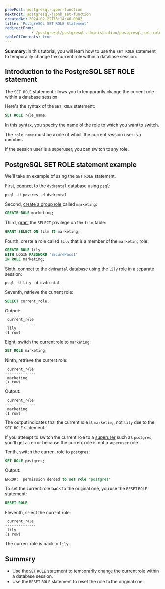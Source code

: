 ```yaml
---
prevPost: postgresql-upper-function
nextPost: postgresql-jsonb_set-function
createdAt: 2024-02-22T03:14:46.000Z
title: 'PostgreSQL SET ROLE Statement'
redirectFrom: 
            - /postgresql/postgresql-administration/postgresql-set-role
tableOfContents: true
---
```


**Summary**: in this tutorial, you will learn how to use the `SET ROLE` statement to temporarily change the current role within a database session.

## Introduction to the PostgreSQL SET ROLE statement

The `SET ROLE` statement allows you to temporarily change the current role within a database session

Here's the syntax of the `SET ROLE` statement:

```sql
SET ROLE role_name;
```

In this syntax, you specify the name of the role to which you want to switch.

The `role_name` must be a role of which the current session user is a member.

If the session user is a superuser, you can switch to any role.

## PostgreSQL SET ROLE statement example

We'll take an example of using the `SET ROLE` statement.

First, [connect](/postgresql/postgresql-getting-started/connect-to-postgresql-database) to the `dvdrental` database using `psql`:

```
psql -U postres -d dvdrental
```

Second, [create a group role](/postgresql/postgresql-administration/postgresql-role-membership) called `marketing`:

```sql
CREATE ROLE marketing;
```

Third, [grant](/postgresql/postgresql-administration/postgresql-grant) the `SELECT` privilege on the `film` table:

```sql
GRANT SELECT ON film TO marketing;
```

Fourth, [create a role](/postgresql/postgresql-administration/postgresql-role-membership) called `lily` that is a member of the `marketing` role:

```sql
CREATE ROLE lily
WITH LOGIN PASSWORD 'SecurePass1'
IN ROLE marketing;
```

Sixth, connect to the `dvdrental` database using the `lily` role in a separate session:

```
psql -U lily -d dvdrental
```

Seventh, retrieve the current role:

```sql
SELECT current_role;
```

Output:

```
 current_role
--------------
 lily
(1 row)
```

Eight, switch the current role to `marketing`:

```sql
SET ROLE marketing;
```

Ninth, retrieve the current role:

```
 current_role
--------------
 marketing
(1 row)
```

Output:

```
 current_role
--------------
 marketing
(1 row)
```

The output indicates that the current role is `marketing`, not `lily` due to the `SET ROLE` statement.

If you attempt to switch the current role to a [superuser](/postgresql/postgresql-administration/create-superuser-postgresql) such as `postgres`, you'll get an error because the current role is not a `superuser` role.

Tenth, switch the current role to `postgres`:

```sql
SET ROLE postgres;
```

Output:

```sql
ERROR:  permission denied to set role "postgres"
```

To set the current role back to the original one, you use the `RESET` `ROLE` statement:

```sql
RESET ROLE;
```

Eleventh, select the current role:

```
 current_role
--------------
 lily
(1 row)
```

The current role is back to `lily`.

## Summary

- Use the `SET` `ROLE` statement to temporarily change the current role within a database session.
- Use the `RESET` `ROLE` statement to reset the role to the original one.

